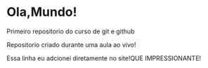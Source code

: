 # Ola,Mundo!
 Primeiro repositorio do curso de git e github

 Repositorio criado durante uma aula ao vivo!

Essa linha eu adcionei diretamente no site!QUE IMPRESSIONANTE!
